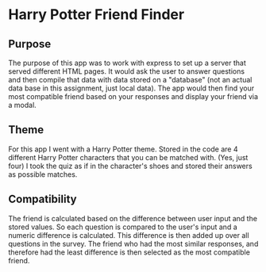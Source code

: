 # Harry Potter Friend Finder

## Purpose
The purpose of this app was to work with express to set up a server that served different HTML pages.  It would ask the user to answer questions and then compile that data with data stored on a "database" (not an actual data base in this assignment, just local data).  The app would then find your most compatible friend based on your responses and display your friend via a modal.

## Theme
For this app I went with a Harry Potter theme.  Stored in the code are 4 different Harry Potter characters that you can be matched with.  (Yes, just four)  I took the quiz as if in the character's shoes and stored their answers as possible matches.

## Compatibility
The friend is calculated based on the difference between user input and the stored values.  So each question is compared to the user's input and a numeric difference is calculated.  This difference is then added up over all questions in the survey.  The friend who had the most similar responses, and therefore had the least difference is then selected as the most compatible friend.